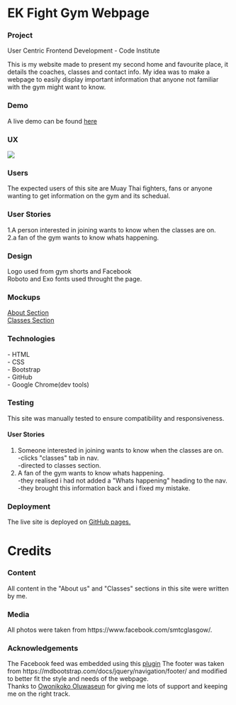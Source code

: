 <h1>EK Fight Gym Webpage</h1>
<h3>Project</h3> User Centric Frontend Development - Code Institute

This is my website made to present my second home and favourite place, it details the coaches, classes and contact info.
My idea was to make a webpage to easily display important information that anyone not familiar with the gym 
might want to know.

<h3>Demo</h3>
A live demo can be found <a href="https://james-stewart110.github.io/milestone-project/">here</a>

<h3>UX</h3>
<img src="https://github.com/James-Stewart110/milestone-project/blob/master/mockups/UX-Image.png">

<h3>Users</h3>
The expected users of this site are Muay Thai fighters, fans or anyone wanting to get information on
the gym and its schedual.

<h3>User Stories</h3>
1.A person interested in joining wants to know when the classes are on.<br>
2.a fan of the gym wants to know whats happening.<br>

<h3>Design</h3>
Logo used from gym shorts and Facebook<br>
Roboto and Exo fonts used throught the page.<br>

<h3>Mockups</h3>
<a href="https://www.figma.com/file/mfFqI6RbIO5u7GqHcGhVII/Untitled?node-id=0%3A1" target="_blank">About Section</a><br>
<a href="https://www.figma.com/file/mfFqI6RbIO5u7GqHcGhVII/Untitled?node-id=2%3A7" target="_blank">Classes Section</a><br>

<h3>Technologies</h3>
- HTML<br>
- CSS<br>
- Bootstrap<br>
- GitHub<br>
- Google Chrome(dev tools)

<h3>Testing</h3>
This site was manually tested to ensure compatibility and responsiveness.
<h4>User Stories</h4>
<ol>
  <li>Someone interested in joining wants to know when the classes are on.<br>
  -clicks "classes" tab in nav.<br>
  -directed to classes section.
  </li>
  <li>A fan of the gym wants to know whats happening.<br>
  -they realised i had not added a "Whats happening" heading to the nav.<br>
  -they brought this information back and i fixed my mistake.
  </li>
</ol>

<h3>Deployment</h3>
The live site is deployed on <a href="https://james-stewart110.github.io/milestone-project/">GitHub pages.</a>

<h1>Credits</h1>
<h3>Content</h3>
All content in the "About us" and "Classes" sections in this site were written by me.

<h3>Media</h3>
All photos were taken from https://www.facebook.com/smtcglasgow/.

<h3>Acknowledgements</h3>
The Facebook feed was embedded using this <a href="https://developers.facebook.com/docs/plugins/page-plugin/">plugin</a>
The footer was taken from https://mdbootstrap.com/docs/jquery/navigation/footer/ and modified to better fit the 
style and needs of the webpage.<br>
Thanks to <a href="https://www.linkedin.com/in/oluwaseun-owonikoko-190318135/" target="_blank">Owonikoko Oluwaseun</a> for giving me lots of support and keeping me on the right track.

